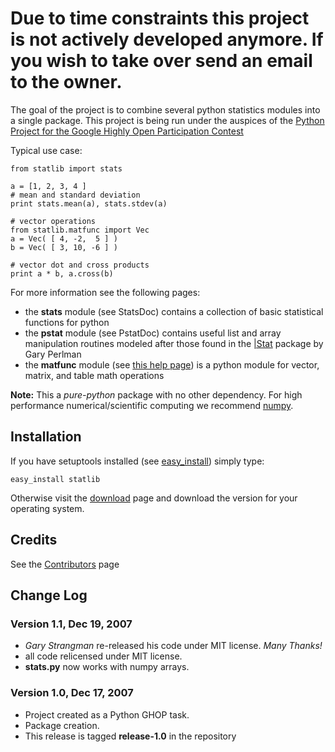 # Due to time constraints this project is not actively developed anymore. If you wish to take over send an email to the owner. #

The goal of the project is to combine several python statistics modules into a single package. This project is being run under the auspices of the [Python Project for the Google Highly Open Participation Contest](http://code.google.com/p/google-highly-open-participation-psf/)

Typical use case:

```
from statlib import stats

a = [1, 2, 3, 4 ]
# mean and standard deviation
print stats.mean(a), stats.stdev(a)

# vector operations
from statlib.matfunc import Vec
a = Vec( [ 4, -2,  5 ] ) 
b = Vec( [ 3, 10, -6 ] )

# vector dot and cross products
print a * b, a.cross(b)
```

For more information see the following pages:

  * the **stats** module (see StatsDoc) contains a collection of basic statistical functions for python
  * the **pstat** module (see PstatDoc) contains useful list and array manipulation routines modeled after those found in the [|Stat](http://oldwww.acm.org/perlman/stat/) package by Gary Perlman
  * the **matfunc** module (see [this help page](http://users.rcn.com/python/download/matfunc.htm)) is a python module for vector, matrix, and table math operations

**Note:** This a _pure-python_ package with no other dependency. For high performance numerical/scientific computing we recommend [numpy](http://numpy.scipy.org/).

## Installation ##

If you have setuptools installed (see [easy\_install](http://peak.telecommunity.com/DevCenter/EasyInstall)) simply type:

```
easy_install statlib
```

Otherwise visit the [download](http://code.google.com/p/python-statlib/downloads/list) page and download the version for your operating system.

## Credits ##

See the [Contributors](Contributors.md) page

## Change Log ##

### Version 1.1, Dec 19, 2007 ###
  * _Gary Strangman_ re-released his code under MIT license. _Many Thanks!_
  * all code relicensed under MIT license.
  * **stats.py** now works with numpy arrays.

### Version 1.0, Dec 17, 2007 ###
  * Project created as a Python GHOP task.
  * Package creation.
  * This release is tagged **release-1.0** in the repository